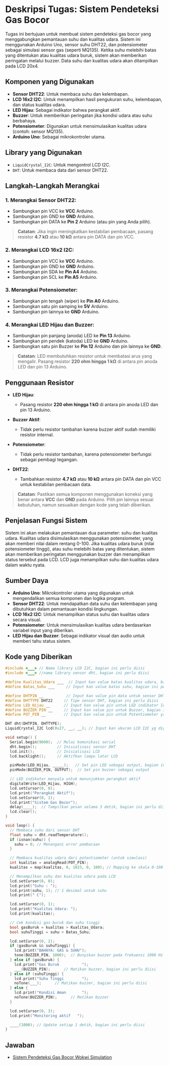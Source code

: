 
# Deskripsi Tugas: Sistem Pendeteksi Gas Bocor

Tugas ini bertujuan untuk membuat sistem pendeteksi gas bocor yang menggabungkan pemantauan suhu dan kualitas udara. Sistem ini menggunakan Arduino Uno, sensor suhu DHT22, dan potensiometer sebagai simulasi sensor gas (seperti MQ135). Ketika suhu melebihi batas yang ditentukan atau kualitas udara buruk, sistem akan memberikan peringatan melalui buzzer. Data suhu dan kualitas udara akan ditampilkan pada LCD 20x4.

## Komponen yang Digunakan

- **Sensor DHT22**: Untuk membaca suhu dan kelembapan.
- **LCD 16x2 I2C**: Untuk menampilkan hasil pengukuran suhu, kelembapan, dan status kualitas udara.
- **LED Hijau**: Sebagai indikator bahwa perangkat aktif.
- **Buzzer**: Untuk memberikan peringatan jika kondisi udara atau suhu berbahaya.
- **Potensiometer**: Digunakan untuk mensimulasikan kualitas udara (contoh: sensor MQ135).
- **Arduino Uno**: Sebagai mikrokontroler utama.

## Library yang Digunakan

- `LiquidCrystal_I2C`: Untuk mengontrol LCD I2C.
- `DHT`: Untuk membaca data dari sensor DHT22.

## Langkah-Langkah Merangkai

### 1. **Merangkai Sensor DHT22**:
   - Sambungkan pin VCC ke **VCC** Arduino.
   - Sambungkan pin GND ke **GND** Arduino.
   - Sambungkan pin DATA ke **Pin 2** Arduino (atau pin yang Anda pilih).

   > **Catatan**: Jika ingin meningkatkan kestabilan pembacaan, pasang resistor **4.7 kΩ** atau **10 kΩ** antara pin DATA dan pin VCC.

### 2. **Merangkai LCD 16x2 I2C**:
   - Sambungkan pin VCC ke **VCC** Arduino.
   - Sambungkan pin GND ke **GND** Arduino.
   - Sambungkan pin SDA ke **Pin A4** Arduino.
   - Sambungkan pin SCL ke **Pin A5** Arduino.

### 3. **Merangkai Potensiometer**:
   - Sambungkan pin tengah (wiper) ke **Pin A0** Arduino.
   - Sambungkan satu pin samping ke **5V** Arduino.
   - Sambungkan pin lainnya ke **GND** Arduino.

### 4. **Merangkai LED Hijau dan Buzzer**:
   - Sambungkan pin panjang (anoda) LED ke **Pin 13** Arduino.
   - Sambungkan pin pendek (katoda) LED ke **GND** Arduino.
   - Sambungkan satu pin Buzzer ke **Pin 12** Arduino dan pin lainnya ke **GND**.

   > **Catatan**: LED membutuhkan resistor untuk membatasi arus yang mengalir. Pasang resistor **220 ohm hingga 1 kΩ** di antara pin anoda LED dan pin 13 Arduino.

## Penggunaan Resistor

- **LED Hijau**: 
  - Pasang resistor **220 ohm hingga 1 kΩ** di antara pin anoda LED dan pin 13 Arduino.
  
- **Buzzer Aktif**: 
  - Tidak perlu resistor tambahan karena buzzer aktif sudah memiliki resistor internal.
  
- **Potensiometer**: 
  - Tidak perlu resistor tambahan, karena potensiometer berfungsi sebagai pembagi tegangan.

- **DHT22**: 
  - Tambahkan resistor **4.7 kΩ** atau **10 kΩ** antara pin DATA dan pin VCC untuk kestabilan pembacaan data.

> **Catatan**: Pastikan semua komponen menggunakan koneksi yang benar antara **VCC** dan **GND** pada Arduino. Pilih pin lainnya sesuai kebutuhan, namun sesuaikan dengan kode yang telah diberikan.

## Penjelasan Fungsi Sistem

Sistem ini akan melakukan pemantauan dua parameter: suhu dan kualitas udara. Kualitas udara disimulasikan menggunakan potensiometer, yang akan memberi nilai dalam rentang 0-100. Jika kualitas udara buruk (nilai potensiometer tinggi), atau suhu melebihi batas yang ditentukan, sistem akan memberikan peringatan menggunakan buzzer dan menampilkan status tersebut pada LCD. LCD juga menampilkan suhu dan kualitas udara dalam waktu nyata.

## Sumber Daya

- **Arduino Uno**: Mikrokontroler utama yang digunakan untuk mengendalikan semua komponen dan logika program.
- **Sensor DHT22**: Untuk mendapatkan data suhu dan kelembapan yang dibutuhkan dalam pemantauan kondisi lingkungan.
- **LCD 16x2 I2C**: Untuk menampilkan status suhu dan kualitas udara secara visual.
- **Potensiometer**: Untuk mensimulasikan kualitas udara berdasarkan variabel input yang diberikan.
- **LED Hijau dan Buzzer**: Sebagai indikator visual dan audio untuk memberi tahu status sistem.

## Kode yang Diberikan

```cpp
#include <___> // Nama library LCD I2C, bagian ini perlu diisi
#include <___> //nama library sensor dht, bagian ini perlu diisi

#define Kualitas_Udara ___  // Input kan value batas kualitas udara, bagian ini perlu diisi
#define Batas_Suhu ___     // Input kan value batas suhu, bagian ini perlu diisi

#define DHTPIN __          // Input kan value pin data untuk sensor DHT22, bagian ini perlu diisi
#define DHTTYPE DHT22     // Tipe sensor DHT, bagian ini perlu diisi
#define LED_Hijau __      // Input kan value pin untuk LED indikator IoT ON, bagian ini perlu diisi
#define BUZZER_PIN __     // Input kan value pin untuk Buzzer, bagian ini perlu diisi
#define POT_PIN __        // Input kan value pin untuk Potentiometer yang digunakan untuk mensimulasikan MQ135, bagian ini perlu diisi

DHT dht(DHTPIN, DHTTYPE);
LiquidCrystal_I2C lcd(0x27, __, __); // Input kan ukuran LCD I2C yg digunakan, bagian ini perlu diisi

void setup() {
  Serial.begin(9600);  // Mulai komunikasi serial
  dht.begin();         // Inisialisasi sensor DHT
  lcd.init();          // Inisialisasi LCD
  lcd.backlight();     // Aktifkan lampu latar LCD

  pinMode(LED_Hijau, _____);   // Set pin LED sebagai output, bagian ini perlu diisi
  pinMode(BUZZER_PIN, OUTPUT);  // Set pin buzzer sebagai output

  // LED indikator menyala untuk menunjukkan perangkat aktif
  digitalWrite(LED_Hijau, HIGH);
  lcd.setCursor(0, 0);
  lcd.print("Perangkat Aktif");
  lcd.setCursor(0, 1);
  lcd.print("Sistem Gas Bocor");
  delay(____);  // Tampilkan pesan selama 3 detik, bagian ini perlu diisi
  lcd.clear();
}

void loop() {
  // Membaca suhu dari sensor DHT
  float suhu = dht.readTemperature();
  if (isnan(suhu)) {
    suhu = 0; // Menangani error pembacaan
  }

  // Membaca kualitas udara dari potentiometer (untuk simulasi)
  int kualitas = analogRead(POT_PIN);
  kualitas = map(kualitas, 0, 1023, 0, 100); // Mapping ke skala 0-100

  // Menampilkan suhu dan kualitas udara pada LCD
  lcd.setCursor(0, 0);
  lcd.print("Suhu : ");
  lcd.print(suhu, 1); // 1 desimal untuk suhu
  lcd.print(" C");

  lcd.setCursor(0, 1);
  lcd.print("Kualitas Udara: ");
  lcd.print(kualitas);

  // Cek kondisi gas buruk dan suhu tinggi
  bool gasBuruk = kualitas > Kualitas_Udara;
  bool suhuTinggi = suhu > Batas_Suhu;

  lcd.setCursor(0, 2);
  if (gasBuruk && suhuTinggi) {
    lcd.print("BAHAYA: GAS & SUHU");
    tone(BUZZER_PIN, 1000);  // Bunyikan buzzer pada frekuensi 1000 Hz
  } else if (gasBuruk) {
    lcd.print("Gas Buruk          ");
    ___(BUZZER_PIN);      // Matikan buzzer, bagian ini perlu diisi
  } else if (suhuTinggi) {
    lcd.print("Suhu Tinggi        ");
    noTone(___);      // Matikan buzzer, bagian ini perlu diisi
  } else {
    lcd.print("Kondisi Aman       ");
    noTone(BUZZER_PIN);      // Matikan buzzer
  }

  lcd.setCursor(0, 3);
  lcd.print("Monitoring aktif   ");

  ____(1000); // Update setiap 1 detik, bagian ini perlu diisi
}
```

## Jawaban

- [Sistem Pendeteksi Gas Bocor Wokwi Simulation]()
